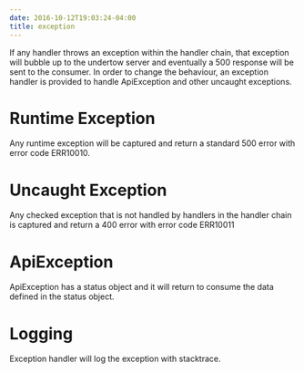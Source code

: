```yaml
---
date: 2016-10-12T19:03:24-04:00
title: exception
---
```


If any handler throws an exception within the handler chain, that exception 
will bubble up to the undertow server and eventually a 500 response will be 
sent to the consumer. In order to change the behaviour, an exception handler 
is provided to handle ApiException and other uncaught exceptions.

# Runtime Exception

Any runtime exception will be captured and return a standard 500 error with 
error code ERR10010.

# Uncaught Exception

Any checked exception that is not handled by handlers in the handler chain 
is captured and return a 400 error with error code ERR10011

# ApiException

ApiException has a status object and it will return to consume the data defined 
in the status object.


# Logging

Exception handler will log the exception with stacktrace.